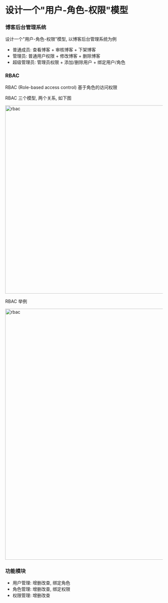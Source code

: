 
# 设计一个"用户-角色-权限"模型

### 博客后台管理系统
设计一个"用户-角色-权限"模型, 以博客后台管理系统为例

- 普通成员: 查看博客 + 审核博客 + 下架博客
- 管理员: 普通用户权限 + 修改博客 + 删除博客
- 超级管理员: 管理员权限 + 添加/删除用户 + 绑定用户/角色

### RBAC
RBAC (Role-based access control) 基于角色的访问权限

RBAC 三个模型, 两个关系, 如下图

<img :src="$withBase('/assets/notes-images/project/rbac1.png')" alt="rbac" width="600">


RBAC 举例

<img :src="$withBase('/assets/notes-images/project/rbac2.png')" alt="rbac" width="800">


### 功能模块
- 用户管理: 增删改查, 绑定角色
- 角色管理: 增删改查, 绑定权限
- 权限管理: 增删改查

